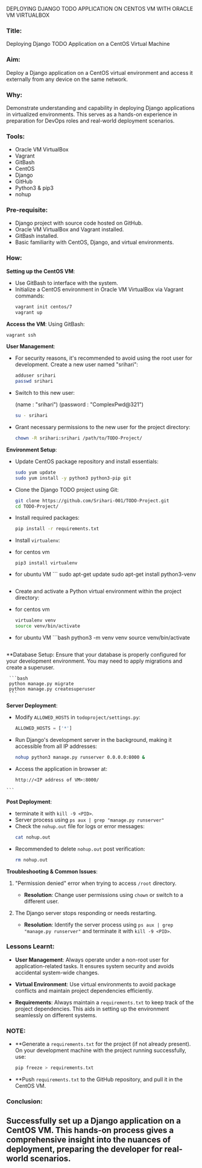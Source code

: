 DEPLOYING DJANGO TODO APPLICATION ON CENTOS VM WITH ORACLE VM VIRTUALBOX

### **Title:**
Deploying Django TODO Application on a CentOS Virtual Machine

### **Aim:**
Deploy a Django application on a CentOS virtual environment and access it externally from any device on the same network.

### **Why:**
Demonstrate understanding and capability in deploying Django applications in virtualized environments. This serves as a hands-on experience in preparation for DevOps roles and real-world deployment scenarios.

### **Tools:**
- Oracle VM VirtualBox
- Vagrant
- GitBash
- CentOS
- Django
- GitHub
- Python3 & pip3
- nohup

### **Pre-requisite:**
- Django project with source code hosted on GitHub.
- Oracle VM VirtualBox and Vagrant installed.
- GitBash installed.
- Basic familiarity with CentOS, Django, and virtual environments.



### **How:**

**Setting up the CentOS VM**:
   - Use GitBash to interface with the system.
   - Initialize a CentOS environment in Oracle VM VirtualBox via Vagrant commands:
     ```bash
     vagrant init centos/7
     vagrant up
     ```

**Access the VM**:
   Using GitBash:
   ```bash
   vagrant ssh
   ```
**User Management**:
   - For security reasons, it's recommended to avoid using the root user for development. Create a new user named "srihari":
     ```bash
     adduser srihari
     passwd srihari
     ```

   - Switch to this new user:

        (name     : "srihari")
       (password : "ComplexPwd@321")
     ```bash
     su - srihari
     ```

   - Grant necessary permissions to the new user for the project directory:
     ```bash
     chown -R srihari:srihari /path/to/TODO-Project/
     ```

**Environment Setup**:
   - Update CentOS package repository and install essentials:
     ```bash
     sudo yum update
     sudo yum install -y python3 python3-pip git
     ```

   - Clone the Django TODO project using Git:
     ```bash
     git clone https://github.com/Srihari-001/TODO-Project.git
     cd TODO-Project/
     ```
	
   - Install required packages:
     ```bash
     pip install -r requirements.txt
     ```

   - Install `virtualenv`:
   * for centos vm
     ```
     pip3 install virtualenv
	 ```
   * for ubuntu VM
	```
	 sudo apt-get update
	 sudo apt-get install python3-venv
     ```

   - Create and activate a Python virtual environment within the project directory:
   * for centos vm
     ```bash
     virtualenv venv
	 source venv/bin/activate
     ```
   * for ubuntu VM
	```bash
	 python3 -m venv venv
	 source venv/bin/activate
	 ```
**Database Setup: Ensure that your database is properly configured for your development environment. You may need to apply migrations and create a superuser.

	 ```bash
	 python manage.py migrate
	 python manage.py createsuperuser
	 ```

**Server Deployment**:
   - Modify `ALLOWED_HOSTS` in `todoproject/settings.py`:
     ```python
     ALLOWED_HOSTS = ['*']
     ```

   - Run Django's development server in the background, making it accessible from all IP addresses:
     ```bash
     nohup python3 manage.py runserver 0.0.0.0:8000 &
     ```

   - Access the application in browser at:
     ```
     http://<IP address of VM>:8000/
    ```
**Post Deployment**:
   - terminate it with `kill -9 <PID>`.
   - Server process using `ps aux | grep "manage.py runserver"`
   - Check the `nohup.out` file for logs or error messages:
     ```bash
     cat nohup.out
     ```
   - Recommended to delete `nohup.out` post verification:
     ```bash
     rm nohup.out
	 ```
**Troubleshooting & Common Issues**:

   1. "Permission denied" error when trying to access `/root` directory. 
      - **Resolution**: Change user permissions using `chown` or switch to a different user.

   2. The Django server stops responding or needs restarting. 
      - **Resolution**: Identify the server process using `ps aux | grep "manage.py runserver"` and terminate it with `kill -9 <PID>`.

### **Lessons Learnt**:

- **User Management**: Always operate under a non-root user for application-related tasks. It ensures system security and avoids accidental system-wide changes.
  
- **Virtual Environment**: Use virtual environments to avoid package conflicts and maintain project dependencies efficiently.

- **Requirements**: Always maintain a `requirements.txt` to keep track of the project dependencies. This aids in setting up the environment seamlessly on different systems.
### **NOTE**:
   - **Generate a `requirements.txt` for the project (if not already present). On your development machine with the project running successfully, use:
     ```bash
     pip freeze > requirements.txt
     ```

   - **Push `requirements.txt` to the GitHub repository, and pull it in the CentOS VM.
###
### **Conclusion**:
Successfully set up a Django application on a CentOS VM. This hands-on process gives a comprehensive insight into the nuances of deployment, preparing the developer for real-world scenarios.
---